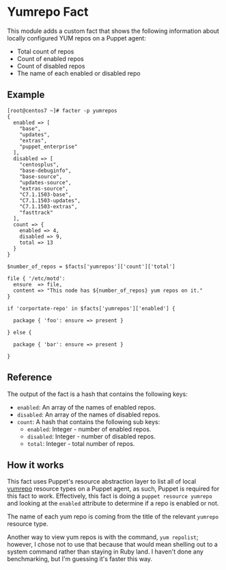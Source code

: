 # Yumrepo Fact

This module adds a custom fact that shows the following information about locally configured YUM repos on a Puppet agent:

* Total count of repos
* Count of enabled repos
* Count of disabled repos
* The name of each enabled or disabled repo

## Example

```shell
[root@centos7 ~]# facter -p yumrepos
{
  enabled => [
    "base",
    "updates",
    "extras",
    "puppet_enterprise"
  ],
  disabled => [
    "centosplus",
    "base-debuginfo",
    "base-source",
    "updates-source",
    "extras-source",
    "C7.1.1503-base",
    "C7.1.1503-updates",
    "C7.1.1503-extras",
    "fasttrack"
  ],
  count => {
    enabled => 4,
    disabled => 9,
    total => 13
  }
}
```

```puppet
$number_of_repos = $facts['yumrepos']['count']['total']

file { '/etc/motd':
  ensure  => file,
  content => "This node has ${number_of_repos} yum repos on it."
}
```

```puppet
if 'corportate-repo' in $facts['yumrepos']['enabled'] {

  package { 'foo': ensure => present }

} else {

  package { 'bar': ensure => present }

}
```

## Reference

The output of the fact is a hash that contains the following keys:

* `enabled`: An array of the names of enabled repos.
* `disabled`: An array of the names of disabled repos.
* `count`: A hash that contains the following sub keys:
  * `enabled`: Integer - number of enabled repos.
  * `disabled`: Integer - number of disabled repos.
  * `total`: Integer - total number of repos.

## How it works

This fact uses Puppet's resource abstraction layer to list all of local [yumrepo](https://docs.puppet.com/puppet/latest/types/yumrepo.html) resource types on a Puppet agent, as such, Puppet is required for this fact to work. Effectively, this fact is doing a `puppet resource yumrepo` and looking at the `enabled` attribute to determine if a repo is enabled or not.

The name of each yum repo is coming from the title of the relevant `yumrepo` resource type.

Another way to view yum repos is with the command, `yum repolist`; however, I chose not to use that because that would mean shelling out to a system command rather than staying in Ruby land. I haven't done any benchmarking, but I'm guessing it's faster this way.

